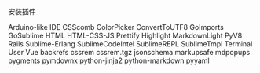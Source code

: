 安装插件

 Arduino-like IDE
 CSScomb
 ColorPicker
 ConvertToUTF8
 GoImports
 GoSublime
 HTML
 HTML-CSS-JS Prettify
 Highlight
 MarkdownLight
 PyV8
 Rails
 Sublime-Erlang
 SublimeCodeIntel
 SublimeREPL
 SublimeTmpl
 Terminal
 User
 Vue
 backrefs
 cssrem
 cssrem.tgz
 jsonschema
 markupsafe
 mdpopups
 pygments
 pymdownx
 python-jinja2
 python-markdown
 pyyaml